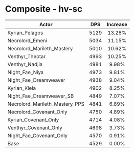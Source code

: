 # Composite - hv-sc
| Actor | DPS | Increase |
|---|:---:|:---:|
|Kyrian_Pelagos|5129|13.26%|
|Necrolord_Emeni|5034|11.15%|
|Necrolord_Marileth_Mastery|5010|10.62%|
|Venthyr_Theotar|4993|10.25%|
|Venthyr_Nadjia|4981|9.98%|
|Night_Fae_Niya|4973|9.81%|
|Night_Fae_Dreamweaver|4938|9.04%|
|Kyrian_Kleia|4902|8.25%|
|Night_Fae_Dreamweaver_SB|4849|7.07%|
|Necrolord_Marileth_Mastery_PPS|4841|6.89%|
|Necrolord_Covenant_Only|4750|4.89%|
|Kyrian_Covenant_Only|4714|4.08%|
|Venthyr_Covenant_Only|4698|3.73%|
|Night_Fae_Covenant_Only|4570|0.91%|
|Base|4529|0.00%|
